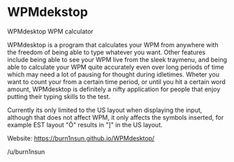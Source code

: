 # WPMdekstop
WPMdesktop WPM calculator

WPMdesktop is a program that calculates your WPM from anywhere with the freedom of being able to type whatever you want. Other features include being able to see your WPM live from the sleek traymenu, and being able to calculate your WPM quite accurately even over long periods of time which may need a lot of pausing for thought during idletimes. Wheter you want to count your from a certain time period, or until you hit a certain word amount, WPMdesktop is definitely a nifty application for people that enjoy putting their typing skills to the test.

Currently its only limited to the US layout when displaying the input, although that does not affect WPM, it only affects the symbols inserted, for example EST layout "Õ" results in "]" in the US layout.

Website: https://burn1nsun.github.io/WPMdesktop/

/u/burn1nsun
